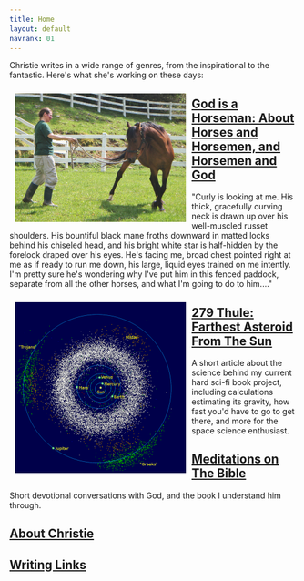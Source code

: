 ```yaml
---
title: Home
layout: default
navrank: 01
---
```


Christie writes in a wide range of genres, from the inspirational to the fantastic.  Here's what she's working on these days:


<img style="margin: 10px; float: left;" alt="Me and Curly" src="images/mevscurlyfix.jpg" width="300px"/>

## [God is a Horseman: About Horses and Horsemen, and Horsemen and God](GIAH/giah.html)

"Curly is looking at me.  His thick, gracefully curving neck is drawn up over his well-muscled russet shoulders.  His bountiful black mane froths downward in matted locks behind his chiseled head, and his bright white star is half-hidden by the forelock draped over his eyes.   He's facing me, broad chest pointed right at me as if ready to run me down, his large, liquid eyes trained on me intently.  I'm pretty sure he's wondering why I've put him in this fenced paddock, separate from all the other horses, and what I'm going to do to him...."

<p class="nofloat" />

<img style="margin: 10px; float: left;" alt="Map of asteroid positions in the Solar Systems, including the main asteroid belt, trojans, and near-earth asteroids" src="images/InnerSolarSystem-en_from_wikipedia.png" height="300px"/>

## [279 Thule: Farthest Asteroid From The Sun](LFA/279_Thule.html)

A short article about the science behind my current hard sci-fi book project, including calculations estimating its gravity, how fast you'd have to go to get there, and more for the space science enthusiast.

<p class="nofloat" />

## [Meditations on The Bible](MED/meditations2.html)

Short devotional conversations with God, and the book I understand him through.


[About Christie](BIO/bio5.html)
-------------------------------

[Writing Links](WRI/writing.html)
---------------------------------
